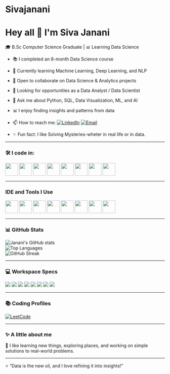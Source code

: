 # Sivajanani
# Hey all 👋 I'm Siva Janani  

🎓 B.Sc Computer Science Graduate | 📊 Learning Data Science  

- 📚 I completed an 8-month Data Science course  
- 🌱 Currently learning Machine Learning, Deep Learning, and NLP  
- 👯 Open to collaborate on Data Science & Analytics projects  
- 💼 Looking for opportunities as a Data Analyst / Data Scientist  
- 💬 Ask me about Python, SQL, Data Visualization, ML, and AI  
- 📊 I enjoy finding insights and patterns from data  
- 📫 How to reach me: [![LinkedIn](https://img.shields.io/badge/LinkedIn-blue?style=for-the-badge&logo=linkedin)](siva-janani-r-55b359366) [![Email](https://img.shields.io/badge/Email-red?style=for-the-badge&logo=gmail&logoColor=white)](mailto:jananir043@gmail.com)  
  

- ✨ Fun fact: I like Solving Mysteries-wheter in real life or in data.

---

### 🛠 I code in:
<p>
  <img src="https://cdn.jsdelivr.net/gh/devicons/devicon/icons/python/python-original.svg" width="40" height="40"/>
  <img src="https://cdn.jsdelivr.net/gh/devicons/devicon/icons/pandas/pandas-original.svg" width="40" height="40"/>
  <img src="https://cdn.jsdelivr.net/gh/devicons/devicon/icons/numpy/numpy-original.svg" width="40" height="40"/>
  <img src="https://cdn.jsdelivr.net/gh/devicons/devicon/icons/mysql/mysql-original.svg" width="40" height="40"/>
  <img src="https://cdn.jsdelivr.net/gh/devicons/devicon/icons/matplotlib/matplotlib-original.svg" width="40" height="40"/>
  <img src="https://cdn.jsdelivr.net/gh/devicons/devicon/icons/tensorflow/tensorflow-original.svg" width="40" height="40"/>
  <img src="https://cdn.jsdelivr.net/gh/devicons/devicon/icons/pytorch/pytorch-original.svg" width="40" height="40"/>
  <img src="https://cdn.jsdelivr.net/gh/devicons/devicon/icons/github/github-original.svg" width="40" height="40"/>
  
  
</p>

---
### IDE and Tools I Use
<p>
  <img src="https://cdn.jsdelivr.net/gh/devicons/devicon/icons/vscode/vscode-original.svg" width="40" height="40"/>
  <img src="https://cdn.jsdelivr.net/gh/devicons/devicon/icons/jupyter/jupyter-original.svg" width="40" height="40"/>
  <img src="https://cdn.jsdelivr.net/gh/devicons/devicon/icons/googlecloud/googlecloud-original.svg" width="40" height="40"/>
  <img src="https://cdn.worldvectorlogo.com/logos/tableau-software.svg" width="40" height="40"/>
  <img src="https://cdn.jsdelivr.net/gh/devicons/devicon/icons/git/git-original.svg" width="40" height="40"/>  
  <img src="https://cdn.jsdelivr.net/gh/devicons/devicon/icons/github/github-original.svg" width="40" height="40"/>
  <img src="https://streamlit.io/images/brand/streamlit-mark-color.png" width="40" height="40"/>
  <img src="https://cdn.jsdelivr.net/gh/devicons/devicon/icons/filezilla/filezilla-plain.svg" width="40" height="40"/>  
  </p>

  ---

### 📊 GitHub Stats
![Janani's GitHub stats](https://github-readme-stats.vercel.app/api?username=Sivajanani2004&show_icons=true&theme=default)  
![Top Languages](https://github-readme-stats.vercel.app/api/top-langs/?username=Sivajanani2004&layout=compact)  
![GitHub Streak](https://github-readme-streak-stats.herokuapp.com/?user=Sivajanani2004&theme=default)

---

### 💻 Workspace Specs  

<p>
  <img src="https://img.shields.io/badge/OS-Windows%2011-blue?style=for-the-badge&logo=windows&logoColor=white" />
  <img src="https://img.shields.io/badge/Editor-VS%20Code-blue?style=for-the-badge&logo=visual-studio-code&logoColor=white" />
  <img src="https://img.shields.io/badge/Language-Python-yellow?style=for-the-badge&logo=python&logoColor=white" />
  <img src="https://img.shields.io/badge/Language-SQL-lightgrey?style=for-the-badge&logo=mysql&logoColor=white" />
  <img src="https://img.shields.io/badge/Notebook-Jupyter-orange?style=for-the-badge&logo=jupyter&logoColor=white" />
  <img src="https://img.shields.io/badge/BI-Power%20BI-F2C811?style=for-the-badge&logo=powerbi&logoColor=black" />
  <img src="https://img.shields.io/badge/BI-Tableau-005571?style=for-the-badge&logo=tableau&logoColor=white" />
  <img src="https://img.shields.io/badge/Version%20Control-GitHub-black?style=for-the-badge&logo=github&logoColor=white" />
</p>

---

### 📚 Coding Profiles
[![LeetCode](https://img.shields.io/badge/LeetCode-FFA116?style=for-the-badge&logo=leetcode&logoColor=black)](https://leetcode.com/JananiR03/)

---

### ✨ A little about me
📖 I like learning new things, exploring places, and working on simple solutions to real-world problems.

---

⭐ “Data is the new oil, and I love refining it into insights!”
